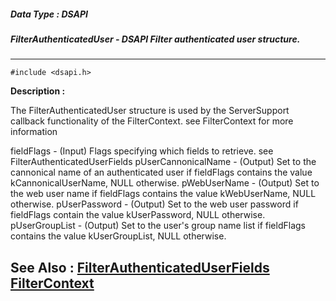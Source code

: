##### Data Type : DSAPI
##### FilterAuthenticatedUser - DSAPI Filter authenticated user structure.
---
```
#include <dsapi.h>
```
**Description :**

The FilterAuthenticatedUser structure is used by the ServerSupport callback 
functionality of the FilterContext.  see FilterContext for more information

fieldFlags - (Input)  Flags specifying which fields to retrieve.  see 
FilterAuthenticatedUserFields
pUserCannonicalName - (Output)  Set to the cannonical name of an authenticated 
user if fieldFlags contains the value kCannonicalUserName, NULL otherwise.
pWebUserName - (Output)  Set to the web user name if fieldFlags contains the 
value kWebUserName, NULL otherwise.
pUserPassword - (Output)  Set to the web user password if fieldFlags contain 
the value kUserPassword, NULL otherwise.
pUserGroupList - (Output)  Set to the user's group name list if fieldFlags 
contains the value kUserGroupList, NULL otherwise.

**See Also :**
[FilterAuthenticatedUserFields](/reference/Data/FilterAuthenticatedUserFields)
[FilterContext](/reference/Data/FilterContext)
---
